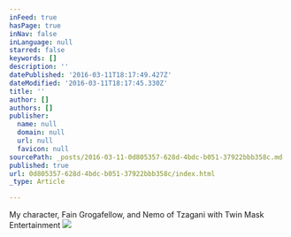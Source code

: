 ```yaml
---
inFeed: true
hasPage: true
inNav: false
inLanguage: null
starred: false
keywords: []
description: ''
datePublished: '2016-03-11T18:17:49.427Z'
dateModified: '2016-03-11T18:17:45.330Z'
title: ''
author: []
authors: []
publisher:
  name: null
  domain: null
  url: null
  favicon: null
sourcePath: _posts/2016-03-11-0d805357-628d-4bdc-b051-37922bbb358c.md
published: true
url: 0d805357-628d-4bdc-b051-37922bbb358c/index.html
_type: Article

---
```

My character, Fain Grogafellow, and Nemo of Tzagani with Twin Mask Entertainment
![](https://the-grid-user-content.s3-us-west-2.amazonaws.com/c26b6951-9ab4-4844-b0e0-d1824941c07b.jpg)